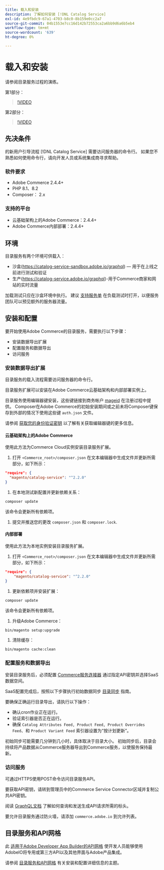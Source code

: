 ```yaml
---
title: 载入和安装
description: 了解如何安装 [!DNL Catalog Service]
exl-id: 4e9fbdc9-67a1-4703-b8c0-8b159e0cc2a7
source-git-commit: 04b1553e7cc16d142b72553ca2a6bb9d6a6b5eb4
workflow-type: tm+mt
source-wordcount: '639'
ht-degree: 0%

---
```


# 载入和安装

请参阅目录服务过程的演练。

第1部分：

>[!VIDEO](https://video.tv.adobe.com/v/3415599)

第2部分：

>[!VIDEO](https://video.tv.adobe.com/v/3415600)

## 先决条件

的新用户引导流程 [!DNL Catalog Service] 需要访问服务器的命令行。 如果您不熟悉如何使用命令行，请向开发人员或系统集成商寻求帮助。

### 软件要求

- Adobe Commerce 2.4.4+
- PHP 8.1、8.2
- Composer： 2.x

### 支持的平台

- 云基础架构上的Adobe Commerce：2.4.4+
- Adobe Commerce内部部署：2.4.4+

## 环境

目录服务有两个环境可供载入：

- 沙盒(https://catalog-service-sandbox.adobe.io/graphql) — 用于在上线之前进行测试和验证
- 生产(https://catalog-service.adobe.io/graphql)-用于Commerce商家和网站的实时流量

加载测试只应在沙盒环境中执行。 建议 [支持服务单](https://experienceleague.adobe.com/docs/commerce-knowledge-base/kb/help-center-guide/magento-help-center-user-guide.html#submit-ticket) 在负载测试时打开，以便服务团队可以预见额外的服务器流量。

## 安装和配置

要开始使用Adobe Commerce的目录服务，需要执行以下步骤：

- 安装数据导出扩展
- 配置服务和数据导出
- 访问服务

### 安装数据导出扩展

目录服务的载入流程需要访问服务器的命令行。

目录服务扩展可以安装在Adobe Commerce云基础架构和内部部署实例上。

目录服务使用编辑器键安装，这些键链接到商务帐户 [mageid](https://developer.adobe.com/commerce/marketplace/guides/sellers/profile-personal/#field-descriptions) 在注册过程中提供。 Composer在Adobe Commerce的初始安装期间或之前未将Composer键保存到外部的情况下使用这些键 `auth.json` 文件。

请参阅 [获取您的身份验证密钥](https://experienceleague.adobe.com/docs/commerce-operations/installation-guide/prerequisites/authentication-keys.html) 以了解有关获取编辑器键的更多信息。

#### 云基础架构上的Adobe Commerce

使用此方法为Commerce Cloud实例安装目录服务扩展。

1. 打开 `<Commerce_root>/composer.json` 在文本编辑器中生成文件并更新所需部分，如下所示：

```json
"require": {
  "magento/catalog-service": "^2.2.0"
}
```

1. 在本地测试新配置并更新依赖关系：

```bash
composer update
```

该命令会更新所有依赖项。

1. 提交并推送您的更改 `composer.json` 和 `composer.lock`.

#### 内部部署

使用此方法为本地实例安装目录服务扩展。

1. 打开 `<Commerce_root>/composer.json` 在文本编辑器中生成文件并更新所需部分，如下所示：

```json
"require": {
    "magento/catalog-service": "^2.2.0"
}
```

1. 更新依赖项并安装扩展：

```bash
composer update
```

该命令会更新所有依赖项。

1. 升级Adobe Commerce：

```bash
bin/magento setup:upgrade
```

1. 清除缓存：

```bash
bin/magento cache:clean
```

### 配置服务和数据导出

安装目录服务后，必须配置 [Commerce服务连接器](https://experienceleague.adobe.com/docs/commerce-merchant-services/user-guides/integration-services/saas.html#apikey) 通过指定API密钥并选择SaaS数据空间。

SaaS配置完成后，按照以下步骤执行初始数据同步 [目录同步](https://experienceleague.adobe.com/docs/commerce-merchant-services/user-guides/data-services/catalog-sync.html) 指南。

要确保正确运行目录导出，请执行以下操作：

- 确认cron作业正在运行。
- 验证索引器是否正在运行。
- 确保 `Catalog Attributes Feed, Product Feed, Product Overrides Feed`、和 `Product Variant Feed` 索引器设置为“按计划更新”。

初始同步可能需要几分钟到几小时，具体取决于目录大小。 初始同步后，目录会持续将产品数据从Commerce服务器导出到Commerce服务，以使服务保持最新。

### 访问服务

可通过HTTPS使用POST命令访问目录服务API。

要获取API密钥，请转到管理员中的Commerce Service Connector区域并复制公共API密钥。

阅读 [GraphQL文档](https://developer.adobe.com/commerce/webapi/graphql/) 了解如何查询和发送生成API请求所需的标头。

要允许目录服务通过防火墙，请添加 `commerce.adobe.io` 到允许列表。

## 目录服务和API网格

此 [适用于Adobe Developer App Builder的API网格](https://developer.adobe.com/graphql-mesh-gateway/gateway/overview/) 使开发人员能够使用AdobeIO将专用或第三方API以及其他界面与Adobe产品集成。

请参阅  [目录服务和API网格](mesh.md) 有关安装和配置详细信息的主题。
